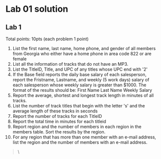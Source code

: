 # Lab 01 solution

## Lab 1

Total points: 10pts (each problem 1 point)

1. List the first name, last name, home phone, and gender of all members from Georgia who either have a home phone in area code 822 or are female
2. List all the information of tracks that do not have an MP3.
3. List the TitleID, Title, and UPC of any titles whose UPC end with '2'
4. If the Base field reports the daily base salary of each salesperson, report the Fristname, Lastname, and weekly (5 work days) salary of each salesperson whose weekly salary is greater than $1000. The format of the results should be: First Name  Last Name  Weekly Salary
5. Report the average, shortest and longest track length in minutes of all tracks.
6. List the number of track titles that begin with the letter 's' and the average length of these tracks in seconds
7. Report the number of tracks for each TitleID
8. Report the total time in minutes for each titleid
9. Report region and the number of members in each region in the members table. Sort the results by the region.
10. For any region that has more than one member with an e-mail address, list the region and the number of members with an e-mail address.

> \
>
